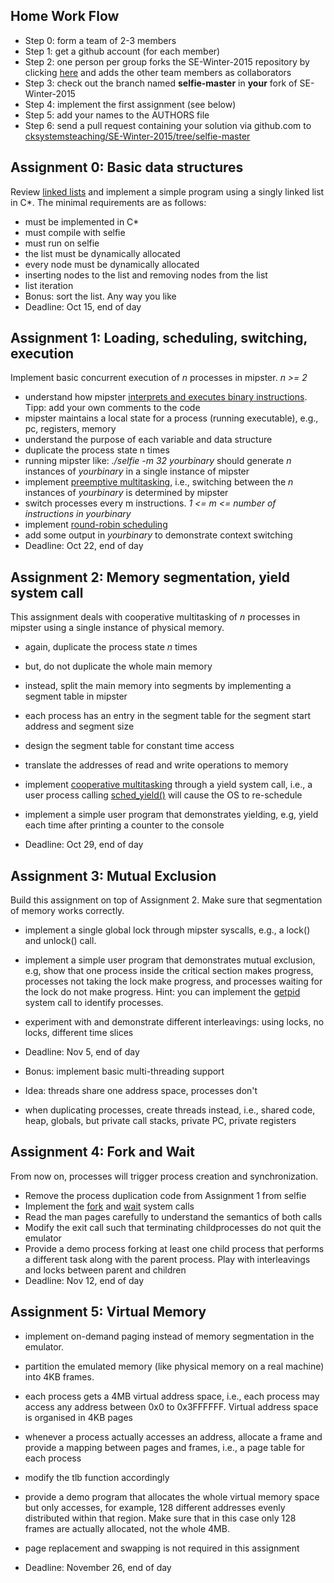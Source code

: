 
Home Work Flow
--------------

* Step 0: form a team of 2-3 members
* Step 1: get a github account (for each member)
* Step 2: one person per group forks the SE-Winter-2015 repository by clicking [here](https://github.com/cksystemsteaching/SE-Winter-2015/fork) and adds the other team members as collaborators
* Step 3: check out the branch named __selfie-master__ in __your__ fork of SE-Winter-2015
* Step 4: implement the first assignment (see below)
* Step 5: add your names to the AUTHORS file
* Step 6: send a pull request containing your solution via github.com to [cksystemsteaching/SE-Winter-2015/tree/selfie-master](https://github.com/cksystemsteaching/SE-Winter-2015/tree/selfie-master)


Assignment 0: Basic data structures
-----------------------------------

Review [linked lists](https://en.wikipedia.org/wiki/Linked_list) and implement a simple program using a singly linked list in C*. The minimal requirements are as follows:

* must be implemented in C*
* must compile with selfie
* must run on selfie
* the list must be dynamically allocated
* every node must be dynamically allocated
* inserting nodes to the list and removing nodes from the list
* list iteration
* Bonus: sort the list. Any way you like
* Deadline: Oct 15, end of day


Assignment 1: Loading, scheduling, switching, execution
-------------------------------------------------------

Implement basic concurrent execution of _n_ processes in mipster. _n >= 2_ 

* understand how mipster [interprets and executes binary instructions](https://github.com/cksystemsteaching/SE-Winter-2015/blob/selfie-master/selfie.c#L3933). Tipp: add your own comments to the code
* mipster maintains a local state for a process (running executable), e.g., pc, registers, memory
* understand the purpose of each variable and data structure
* duplicate the process state n times
* running mipster like: _./selfie -m 32 yourbinary_ should generate _n_ instances of _yourbinary_ in a single instance of mipster
* implement [preemptive multitasking](https://en.wikipedia.org/wiki/Preemption_(computing)), i.e., switching between the _n_ instances of _yourbinary_ is determined by mipster 
* switch processes every m instructions. _1 <= m <= number of instructions in yourbinary_
* implement [round-robin scheduling](https://en.wikipedia.org/wiki/Round-robin_scheduling)
* add some output in _yourbinary_ to demonstrate context switching
* Deadline: Oct 22, end of day


Assignment 2: Memory segmentation, yield system call
----------------------------------------------------

This assignment deals with cooperative multitasking of _n_ processes in mipster using a single instance of physical memory.

* again, duplicate the process state _n_ times
* but, do not duplicate the whole main memory
* instead, split the main memory into segments by implementing a segment table in mipster
* each process has an entry in the segment table for the segment start address and segment size
* design the segment table for constant time access
* translate the addresses of read and write operations to memory

* implement [cooperative multitasking](https://en.wikipedia.org/wiki/Computer_multitasking) through a yield system call, i.e., a user process calling [sched_yield()](http://linux.die.net/man/2/sched_yield) will cause the OS to re-schedule
* implement a simple user program that demonstrates yielding, e.g, yield each time after printing a counter to the console
* Deadline: Oct 29, end of day


Assignment 3: Mutual Exclusion
------------------------------

Build this assignment on top of Assignment 2. Make sure that segmentation of memory works correctly.

* implement a single global lock through mipster syscalls, e.g., a lock() and unlock() call.
* implement a simple user program that demonstrates mutual exclusion, e.g, show that one process inside the critical section makes progress, processes not taking the lock make progress, and processes waiting for the lock do not make progress. Hint: you can implement the [getpid](http://linux.die.net/man/2/getpid) system call to identify processes.
* experiment with and demonstrate different interleavings: using locks, no locks, different time slices
* Deadline: Nov 5, end of day

* Bonus: implement basic multi-threading support
 * Idea: threads share one address space, processes don't
 * when duplicating processes, create threads instead, i.e., shared code, heap, globals, but private call stacks, private PC, private registers


Assignment 4: Fork and Wait
---------------------------

From now on, processes will trigger process creation and synchronization.

* Remove the process duplication code from Assignment 1 from selfie
* Implement the [fork](http://linux.die.net/man/2/fork) and [wait](http://linux.die.net/man/2/wait) system calls
* Read the man pages carefully to understand the semantics of both calls
* Modify the exit call such that terminating childprocesses do not quit the emulator
* Provide a demo process forking at least one child process that performs a different task along with the parent process. Play with interleavings and locks between parent and children
* Deadline: Nov 12, end of day

Assignment 5: Virtual Memory
----------------------------

* implement on-demand paging instead of memory segmentation in the emulator.
* partition the emulated memory (like physical memory on a real machine) into 4KB frames.
* each process gets a 4MB virtual address space, i.e., each process may access any address between 0x0 to 0x3FFFFFF. Virtual address space is organised in 4KB pages
* whenever a process actually accesses an address, allocate a frame and provide a mapping between pages and frames, i.e., a page table for each process
* modify the tlb function accordingly
* provide a demo program that allocates the whole virtual memory space but only accesses, for example, 128 different addresses evenly distributed within that region. Make sure that in this case only 128 frames are actually allocated, not the whole 4MB.
* page replacement and swapping is not required in this assignment

* Deadline: November 26, end of day
